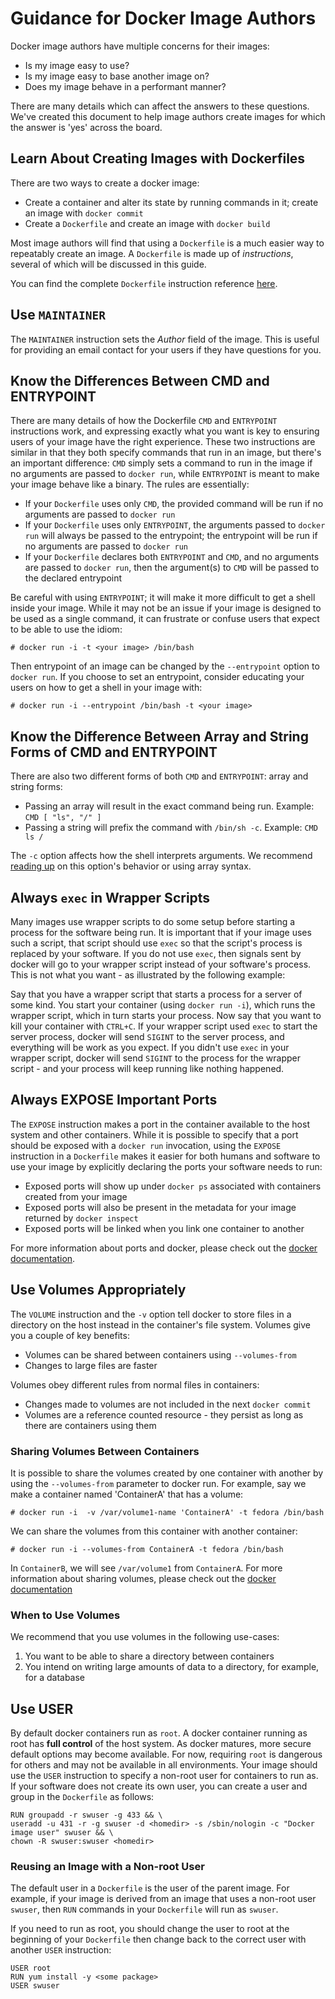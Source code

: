 # Guidance for Docker Image Authors

Docker image authors have multiple concerns for their images:

* Is my image easy to use?
* Is my image easy to base another image on?
* Does my image behave in a performant manner?

There are many details which can affect the answers to these questions.  We've created this 
document to help image authors create images for which the answer is 'yes' across the board.

## Learn About Creating Images with Dockerfiles

There are two ways to create a docker image:

* Create a container and alter its state by running commands in it; create an image with
   `docker commit`
* Create a `Dockerfile` and create an image with `docker build`

Most image authors will find that using a `Dockerfile` is a much easier way to repeatably create
an image.  A `Dockerfile` is made up of <i>instructions</i>, several of which will be discussed in this guide.

You can find the complete `Dockerfile` instruction reference
[here](http://docs.docker.io/en/latest/reference/builder/#id5).

## Use `MAINTAINER`

The `MAINTAINER` instruction sets the <i>Author</i> field of the image.  This is useful for
providing an email contact for your users if they have questions for you.

## Know the Differences Between CMD and ENTRYPOINT

There are many details of how the Dockerfile `CMD` and `ENTRYPOINT` instructions work, and
expressing exactly what you want is key to ensuring users of your image have the right
experience.  These two instructions are similar in that they both specify commands that run in an
image, but there's an important difference: `CMD` simply sets a command to run in the image if no
arguments are passed to `docker run`, while `ENTRYPOINT` is meant to make your image behave like a
binary.  The rules are essentially:

* If your `Dockerfile` uses only `CMD`, the provided command will be run if no arguments are
   passed to `docker run`
* If your `Dockerfile` uses only `ENTRYPOINT`, the arguments passed to `docker run` will always
   be passed to the entrypoint; the entrypoint will be run if no arguments are passed to `docker
   run`
* If your `Dockerfile` declares both `ENTRYPOINT` and `CMD`, and no arguments are passed to 
   `docker run`, then the argument(s)  to `CMD` will be passed to the declared entrypoint

Be careful with using `ENTRYPOINT`; it will make it more difficult to get a shell inside your
image.  While it may not be an issue if your image is designed to be used as a single command,
it can frustrate or confuse users that expect to be able to use the idiom:

    # docker run -i -t <your image> /bin/bash

Then entrypoint of an image can be changed by the `--entrypoint` option to `docker run`.  If you
choose to set an entrypoint, consider educating your users on how to get a shell in your image 
with:

    # docker run -i --entrypoint /bin/bash -t <your image>

## Know the Difference Between Array and String Forms of CMD and ENTRYPOINT

There are also two different forms of both `CMD` and `ENTRYPOINT`: array and string forms:

* Passing an array will result in the exact command being run.  Example: `CMD [ "ls", "/" ]`
* Passing a string will prefix the command with `/bin/sh -c`.  Example: `CMD ls /`

The `-c` option affects how the shell interprets arguments.  We recommend 
[reading up](http://www.gnu.org/software/bash/manual/html_node/Invoking-Bash.html#Invoking-Bash)
on this option's behavior or using array syntax.

## Always `exec` in Wrapper Scripts

Many images use wrapper scripts to do some setup before starting a process for the software being
run.  It is important that if your image uses such a script, that script should use `exec` so that
the script's process is replaced by your software.  If you do not use `exec`, then signals sent by
docker will go to your wrapper script instead of your software's process.  This is not what you
want - as illustrated by the following example:

Say that you have a wrapper script that starts a process for a server of some kind.  You start
your container (using `docker run -i`), which runs the wrapper script, which in turn starts your
process.  Now say that you want to kill your container with `CTRL+C`.  If your wrapper script used
`exec` to start the server process, docker will send `SIGINT` to the server process, and everything
will be work as you expect.  If you didn't use `exec` in your wrapper script, docker will send 
`SIGINT` to the process for the wrapper script - and your process will keep running like nothing
happened.

## Always EXPOSE Important Ports

The `EXPOSE` instruction makes a port in the container available to the host system and other 
containers.  While it is possible to specify that a port should be exposed with a `docker run` 
invocation, using the `EXPOSE` instruction in a `Dockerfile` makes it easier for both humans and
software to use your image by explicitly declaring the ports your software needs to run:

* Exposed ports will show up under `docker ps` associated with containers created from your image
* Exposed ports will also be present in the metadata for your image returned by `docker inspect`
* Exposed ports will be linked when you link one container to another

For more information about ports and docker, please check out the 
[docker documentation](http://docs.docker.io/en/latest/use/port_redirection/).

## Use Volumes Appropriately
 
The `VOLUME` instruction and the `-v` option tell docker to store files in a directory on the host
instead in the container's file system.  Volumes give you a couple of key benefits:

* Volumes can be shared between containers using `--volumes-from`
* Changes to large files are faster

Volumes obey different rules from normal files in containers:

* Changes made to volumes are not included in the next `docker commit`
* Volumes are a reference counted resource - they persist as long as there are containers using 
   them

### Sharing Volumes Between Containers

It is possible to share the volumes created by one container with another by using the
`--volumes-from` parameter to docker run.  For example, say we make a container named 'ContainerA'
that has a volume:

    # docker run -i  -v /var/volume1-name 'ContainerA' -t fedora /bin/bash

We can share the volumes from this container with another container:

    # docker run -i --volumes-from ContainerA -t fedora /bin/bash

In `ContainerB`, we will see `/var/volume1` from `ContainerA`.  For more information about sharing
volumes, please check out the 
[docker documentation](http://docs.docker.io/en/latest/use/working_with_volumes/)

### When to Use Volumes

We recommend that you use volumes in the following use-cases:

1.  You want to be able to share a directory between containers
2.  You intend on writing large amounts of data to a directory, for example, for a database

## Use USER

By default docker containers run as `root`.  A docker container running as root has <b>full control</b>
of the host system.  As docker matures, more secure default options may become available.  For now,
requiring `root` is dangerous for others and may not be available in all environments.  Your image
should use the `USER` instruction to specify a non-root user for containers to run as.  If your 
software does not create its own user, you can create a user and group in the `Dockerfile` as follows:

    RUN groupadd -r swuser -g 433 && \
    useradd -u 431 -r -g swuser -d <homedir> -s /sbin/nologin -c "Docker image user" swuser && \
    chown -R swuser:swuser <homedir>

### Reusing an Image with a Non-root User

The default user in a `Dockerfile` is the user of the parent image.  For example, if your image is
derived from an image that uses a non-root user `swuser`, then `RUN` commands in your
`Dockerfile` will run as `swuser`.

If you need to run as root, you should change the user to root at the beginning of your
`Dockerfile` then change back to the correct user with another `USER` instruction:

    USER root
    RUN yum install -y <some package>
    USER swuser
